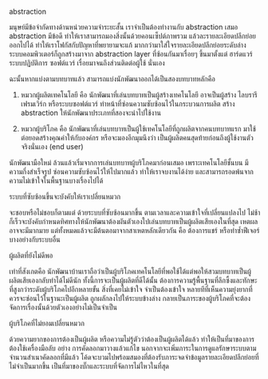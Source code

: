 

abstraction

มนุษย์มีข้อจำกัดทางด้านหน่วยความจำระยะสั้น เราจำเป็นต้องทำงานกับ abstraction เสมอ abstraction มีข้อดี ทำให้เราสามารถมองสิ่งนั้นด้วยคอนเซ็ปต์ภาพรวม แล้วละรายละเอียดปลีกย่อยออกไปได้ ทำให้เราโฟกัสกับปัญหาที่พยายามจะแก้ มากกว่ามาใส่ใจรายละเอียดปลีกย่อยระดับล่าง ระบบคอมพิวเตอร์ก็ถูกสร้างมาจาก abstraction layer ที่ซ้อนกันมาเรื่อยๆ ขึ้นมาตั้งแต่ ฮาร์ดแวร์ ระบบปฏิบัติการ ซอฟต์แวร์ เรื่อยมาจนถึงส่วนติดต่อผู้ใช้ นั่นเอง

ฉะนั้นหากแบ่งตามบทบาทแล้ว สามารถแบ่งนักพัฒนาออกได้เป็นสองบทบาทหลักคือ

  1. หมวกผู้ผลิตเทคโนโลยี คือ นักพัฒนาที่เล่นบทบาทเป็นผู้สร้างเทคโนโลยี อาจเป็นผู้สร้าง ไลบรารี เฟรมเวิร์ก หรือระบบซอฟต์แวร์ ทำหน้าที่ซ่อนความซับซ้อนไว้ในกระบวนการผลิต สร้าง abstraction ให้นักพัฒนาประเภทที่สองจะนำไปใช้งาน

  2. หมวกผู้บริโภค คือ นักพัฒนาที่เล่นบทบาทเป็นผู้ใช้เทคโนโลยีที่ถูกผลิตจากคนบทบาทแรก มาใช้ต่อยอดสร้างคุณค่าให้กับองค์กร หรือจะมองอีกมุมนึงว่า เป็นผู้ผลิตคนสุดท้ายก่อนถึงผู้ใช้งานตัวจริงนั่นเอง (end user)

นักพัฒนามือใหม่ ล้วนแล้วเริ่มจากการเล่นบทบาทผู้บริโภคมาก่อนเสมอ เพราะเทคโนโลยีชั้นบน มีความกึ่งสำเร็จรูป ซ่อนความซับซ้อนไว้ให้ไปมากแล้ว ทำให้เราจบงานได้ง่าย และสามารถรอดพ้นจากความไม่เข้าใจในพื้นฐานบางเรื่องไปได้

ระบบที่ซับซ้อนขึ้นจะบังคับให้เราเปลี่ยนหมวก

จะชอบหรือไม่ชอบก็ตามแต่ ด้วยระบบที่ซับซ้อนมากขึ้น ตามเวลาและความเข้าใจที่เปลี่ยนแปลงไป  ไม่ช้าก็เร็วจะบังคับกำหนดทิศทางให้นักพัฒนาต้องผันตัวเองใปเล่นบทบาทเป็นผู้ผลิตเสียเองในที่สุด เหตผลอาจจะมีมากมาย  แต่ทั้งหมดแล้วจะมีต้นตอมาจากสาเหตหลักเดียวกัน คือ ต้องการแชร์ หรือทำซ้ำฟีเจอร์บางอย่างกับระบบอื่น

ผู้ผลิตที่ยังไม่ดีพอ

เท่าที่สังเกตคือ  นักพัฒนาบ้านเราถือว่าเป็นผู้บริโภคเทคโนโลยีที่พอใช้ได้แต่พอให้สวมบทบาทเป็นผู้ผลิตเสียเองกลับทำได้ไม่ดีนัก ทั้งนี้การจะเป็นผู้ผลิตที่ดีได้นั้น ต้องการความรู้พื้นฐานที่ลึกซึ้งและทักษะที่สูงกว่าระดับผู้บริโภคไปอีกหลายขั้น สิ่งที่เคยไม่เข้าใจ จำเป็นต้องเข้าใจ หลายทีที่เห็นความยุ่งยากที่ควรจะซ่อนไว้ในฐานะเป็นผู้ผลิต ถูกผลักลงไปให้ระบบข้างล่าง กลายเป็นภาระของผู้บริโภคที่จะต้องจัดการเรื่องนั้นด้วยตัวเองอย่างไม่เป็นจำเป็น

ผู้บริโภคที่ไม่ยอมเปลี่ยนหมวก

ด้วยความยากของการต้องเป็นผู้ผลิต หรือความไม่รู้ตัวว่าต้องเป็นผู้ผลิตได้แล้ว ทำให้เป็นที่มาของการต้องใช้เครื่องมือลับ อย่าง การคัดลอกมาวางแล้วแก้ไข นอกจากจะเพิ่มภาระในการดูแลรักษาระบบตามจำนวนสำเนาคัดลอกที่มีแล้ว โค้ดจะบวมไปพร้อมสมองที่ต้องรับภาระจดจำข้อมูลรายละเอียดปลีกย่อยที่ไม่จำเป็นมากขึ้น เป็นที่มาของบั๊กและระบบที่จัดการไม่ไหวในที่สุด
